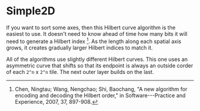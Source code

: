 # Simple2D

If you want to sort some axes, then this Hilbert curve algorithm is the easiest to use. It doesn't need to know ahead of time how many bits it will need to generate a Hilbert index [^1]. As the length along each spatial axis grows, it creates gradually larger Hilbert indices to match it.

All of the algorithms use slightly different Hilbert curves. This one uses an asymmetric curve that shifts so that its endpoint is always an outside corder of each ``2^n`` x ``2^n`` tile. The next outer layer builds on the last.

[^1]: Chen, Ningtau; Wang, Nengchao; Shi, Baochang, "A new algorithm for encoding and decoding the Hilbert order," in Software---Practice and Experience, 2007, 37, 897-908.
